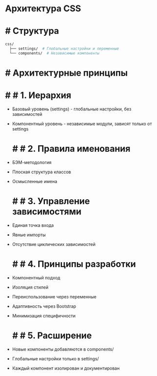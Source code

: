   # Архитектура CSS

  #  # Структура

```bash
css/
  ├── settings/  # Глобальные настройки и переменные
  └── components/  # Независимые компоненты
```

  #  # Архитектурные принципы

  #  #  # 1. Иерархия
- Базовый уровень (settings) - глобальные настройки, без зависимостей
- Компонентный уровень - независимые модули, зависят только от settings

  #  #  # 2. Правила именования
- БЭМ-методология
- Плоская структура классов
- Осмысленные имена

  #  #  # 3. Управление зависимостями
- Единая точка входа
- Явные импорты
- Отсутствие циклических зависимостей

  #  #  # 4. Принципы разработки
- Компонентный подход
- Изоляция стилей
- Переиспользование через переменные
- Адаптивность через Bootstrap
- Минимизация специфичности

  #  #  # 5. Расширение
- Новые компоненты добавляются в components/
- Глобальные настройки только в settings/
- Каждый компонент изолирован и документирован
